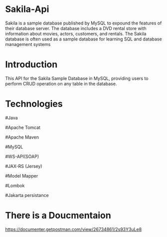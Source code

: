 # Sakila-Api

Sakila is a sample database published by MySQL to expound the features of their database server. The database includes a DVD rental store with information about movies, actors, customers, and rentals.
The Sakila database is often used as a sample database for learning SQL and database management systems

# Introduction
This API for the Sakila Sample Database in MySQL, providing users to perform CRUD operation on any table  in the database.

# Technologies
#Java

#Apache Tomcat

#Apache Maven

#MySQL

#WS-API(SOAP)

#JAX-RS (Jersey)

#Model Mapper

#Lombok

#Jakarta persistance 

# There is a Doucmentaion
https://documenter.getpostman.com/view/26734861/2s93Y3uLe8
